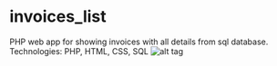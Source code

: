 invoices_list
=============

PHP web app for showing invoices with all details from sql database. Technologies: PHP, HTML, CSS, SQL
![alt tag](http://www.net.hr/2013/08/20/0382007.53.jpg)
